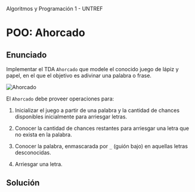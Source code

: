 Algoritmos y Programación 1 - UNTREF

# POO: Ahorcado

## Enunciado

Implementar el TDA `Ahorcado` que modele el conocido juego de lápiz y papel, 
en el que el objetivo es adivinar una palabra o frase.

![Ahorcado][ahorcado]

El `Ahorcado` debe proveer operaciones para:

1. Inicializar el juego a partir de una palabra y la cantidad de chances disponibles
   inicialmente para arriesgar letras.
   
2. Conocer la cantidad de chances restantes para arriesgar una letra que no
   exista en la palabra.
   
3. Conocer la palabra, enmascarada por `_` (guión bajo) en aquellas letras
   desconocidas.
   
4. Arriesgar una letra.
   
## Solución


[ahorcado]: http://upload.wikimedia.org/wikipedia/commons/5/5f/Ahoracado_%28juego%29_-_2.gif "Ahorcado"
